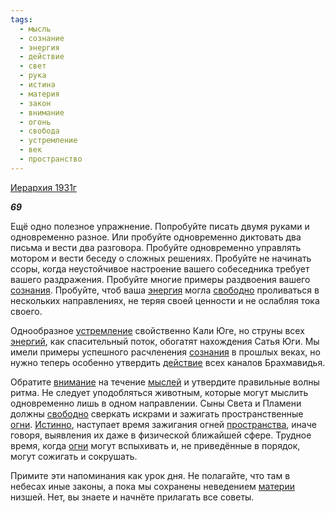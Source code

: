 ```yaml
---
tags:
  - мысль
  - сознание
  - энергия
  - действие
  - свет
  - рука
  - истина
  - материя
  - закон
  - внимание
  - огонь
  - свобода
  - устремление
  - век
  - пространство
---
```

[Иерархия 1931г](https://127.0.0.1:4002/agni/1931)

___69___

Ещё одно полезное упражнение. Попробуйте писать двумя руками и одновременно разное. Или пробуйте одновременно диктовать два письма и вести два разговора. Пробуйте одновременно управлять мотором и вести беседу о сложных решениях. Пробуйте не начинать ссоры, когда неустойчивое настроение вашего собеседника требует вашего раздражения. Пробуйте многие примеры раздвоения вашего [сознания](../../../tags/#сознание). Пробуйте, чтоб ваша [энергия](../../../tags/#энергия) могла [свободно](../../../tags/#свобода) проливаться в нескольких направлениях, не теряя своей ценности и не ослабляя тока своего.   

Однообразное [устремление](../../../tags/#устремление) свойственно Кали Юге, но струны всех [энергий](../../../tags/#энергия), как спасительный поток, обогатят нахождения Сатья Юги. Мы имели примеры успешного расчленения [сознания](../../../tags/#сознание) в прошлых веках, но нужно теперь особенно утвердить [действие](../../../tags/#действие) всех каналов Брахмавидья.   

Обратите [внимание](../../../tags/#внимание) на течение [мыслей](../../../tags/#мысль) и утвердите правильные волны ритма. Не следует уподобляться животным, которые могут мыслить одновременно лишь в одном направлении. Сыны Света и Пламени должны [свободно](../../../tags/#свобода) сверкать искрами и зажигать пространственные [огни](../../../tags/#огонь). [Истинно](../../../tags/#истина), наступает время зажигания огней [пространства](../../../tags/#пространство), иначе говоря, выявления их даже в физической ближайшей сфере. Трудное время, когда [огни](../../../tags/#огонь) могут вспыхивать и, не приведённые в порядок, могут сожигать и сокрушать.   

Примите эти напоминания как урок дня. Не полагайте, что там в небесах иные законы, а пока мы сохранены неведением [материи](../../../tags/#материя) низшей. Нет, вы знаете и начнёте прилагать все советы.   

